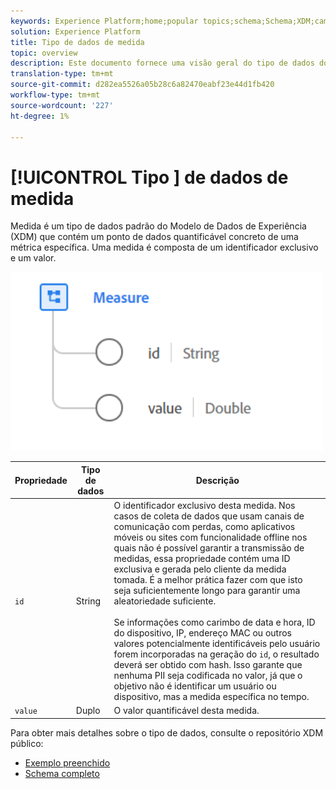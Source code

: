 ```yaml
---
keywords: Experience Platform;home;popular topics;schema;Schema;XDM;campos;schemas;medição;datatype;data-type;data type;Schema;home;popular topics;;XDM;fields;details;measurement;datatype;data-type;data type;data type;
solution: Experience Platform
title: Tipo de dados de medida
topic: overview
description: Este documento fornece uma visão geral do tipo de dados do Modelo de Dados de Experiência de Medida (XDM).
translation-type: tm+mt
source-git-commit: d282ea5526a05b28c6a82470eabf23e44d1fb420
workflow-type: tm+mt
source-wordcount: '227'
ht-degree: 1%

---
```



# [!UICONTROL Tipo ] de dados de medida

 Medida é um tipo de dados padrão do Modelo de Dados de Experiência (XDM) que contém um ponto de dados quantificável concreto de uma métrica específica. Uma medida é composta de um identificador exclusivo e um valor.

<img src="../images/data-types/measure.PNG" width="500" /><br />

| Propriedade | Tipo de dados | Descrição |
| --- | --- | --- |
| `id` | String | O identificador exclusivo desta medida. Nos casos de coleta de dados que usam canais de comunicação com perdas, como aplicativos móveis ou sites com funcionalidade offline nos quais não é possível garantir a transmissão de medidas, essa propriedade contém uma ID exclusiva e gerada pelo cliente da medida tomada. É a melhor prática fazer com que isto seja suficientemente longo para garantir uma aleatoriedade suficiente. <br><br> Se informações como carimbo de data e hora, ID do dispositivo, IP, endereço MAC ou outros valores potencialmente identificáveis pelo usuário forem incorporadas na geração do  `id`, o resultado deverá ser obtido com hash. Isso garante que nenhuma PII seja codificada no valor, já que o objetivo não é identificar um usuário ou dispositivo, mas a medida específica no tempo. |
| `value` | Duplo | O valor quantificável desta medida. |

Para obter mais detalhes sobre o tipo de dados, consulte o repositório XDM público:

* [Exemplo preenchido](https://github.com/adobe/xdm/blob/master/components/datatypes/data/measure.example.1.json)
* [Schema completo](https://github.com/adobe/xdm/blob/master/components/datatypes/data/measure.schema.json)